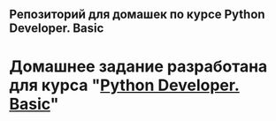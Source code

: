 ## Репозиторий для домашек по курсе Python Developer. Basic

# Домашнее задание разработана для курса "[Python Developer. Basic](https://otus.ru/lessons/python-basic/)"